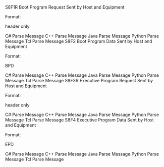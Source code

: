 
S8F1R	Boot Program Request	Sent by Host and Equipment


Format:

header only

C# Parse Message    C++ Parse Message    Java Parse Message    Python Parse Message    Tcl Parse Message
S8F2	Boot Program Data	Sent by Host and Equipment


Format:

BPD

C# Parse Message    C++ Parse Message    Java Parse Message    Python Parse Message    Tcl Parse Message
S8F3R	Executive Program Request	Sent by Host and Equipment


Format:

header only

C# Parse Message    C++ Parse Message    Java Parse Message    Python Parse Message    Tcl Parse Message
S8F4	Executive Program Data	Sent by Host and Equipment


Format:

EPD

C# Parse Message    C++ Parse Message    Java Parse Message    Python Parse Message    Tcl Parse Message